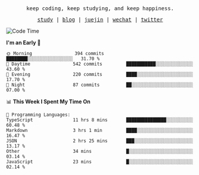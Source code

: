 <p align="center">
  <samp>
    <span>keep coding, keep studying, and keep happiness.</span>
  </samp>
</p>

<p align="center">
  <samp>
    <a href="https://github.com/ouduidui/fe-study">study</a> |
    <a href="https://deweyou.me">blog</a>  |
    <a href="https://juejin.cn/user/4309700183594366">juejin</a> |
    <a href="https://user-images.githubusercontent.com/54696834/165071004-6509e3f2-90c3-448c-9d92-3da42b0c2021.jpeg">wechat</a> |
    <a href="https://twitter.com/ouduidui">twitter</a>
  </samp>
</p>

<!--START_SECTION:waka-->
![Code Time](http://img.shields.io/badge/Code%20Time-4%2C482%20hrs%2055%20mins-blue)

**I'm an Early 🐤** 

```text
🌞 Morning                394 commits         ████████░░░░░░░░░░░░░░░░░   31.70 % 
🌆 Daytime                542 commits         ███████████░░░░░░░░░░░░░░   43.60 % 
🌃 Evening                220 commits         ████░░░░░░░░░░░░░░░░░░░░░   17.70 % 
🌙 Night                  87 commits          ██░░░░░░░░░░░░░░░░░░░░░░░   07.00 % 
```


📊 **This Week I Spent My Time On** 

```text
💬 Programming Languages: 
TypeScript               11 hrs 8 mins       ███████████████░░░░░░░░░░   60.48 % 
Markdown                 3 hrs 1 min         ████░░░░░░░░░░░░░░░░░░░░░   16.47 % 
JSON                     2 hrs 25 mins       ███░░░░░░░░░░░░░░░░░░░░░░   13.17 % 
Other                    34 mins             █░░░░░░░░░░░░░░░░░░░░░░░░   03.14 % 
JavaScript               23 mins             █░░░░░░░░░░░░░░░░░░░░░░░░   02.14 % 
```


<!--END_SECTION:waka-->
